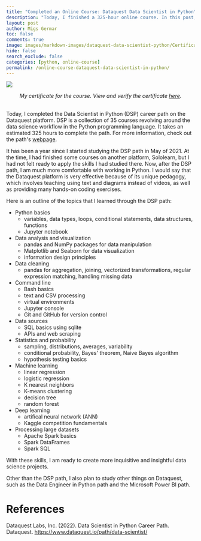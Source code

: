 ```yaml
---
title: "Completed an Online Course: Dataquest Data Scientist in Python"
description: "Today, I finished a 325-hour online course. In this post, I show my certificate and outline the topics that I learned."
layout: post
author: Migs Germar
toc: false
comments: true
image: images/markdown-images/dataquest-data-scientist-python/Certificate-Dataquest-Data-Scientist-in-Python-Career-Path.png
hide: false
search_exclude: false
categories: [python, online-course]
permalink: /online-course-dataquest-data-scientist-in-python/
---
```


![](https://miguelahg.github.io/mahg-data-science/images/markdown-images/dataquest-data-scientist-python/Certificate-Dataquest-Data-Scientist-in-Python-Career-Path.png)

<center><i>My certificate for the course. View and verify the certificate <a href="https://app.dataquest.io/view_cert/IJLGV74W5S3JT8OWR8BC">here</a>.</i></center>

<br/>

Today, I completed the Data Scientist in Python (DSP) career path on the Dataquest platform. DSP is a collection of 35 courses revolving around the data science workflow in the Python programming language. It takes an estimated 325 hours to complete the path. For more information, check out the path's [webpage](https://www.dataquest.io/path/data-scientist/).

It has been a year since I started studying the DSP path in May of 2021. At the time, I had finished some courses on another platform, Sololearn, but I had not felt ready to apply the skills I had studied there. Now, after the DSP path, I am much more comfortable with working in Python. I would say that the Dataquest platform is very effective because of its unique pedagogy, which involves teaching using text and diagrams instead of videos, as well as providing many hands-on coding exercises.

Here is an outline of the topics that I learned through the DSP path:

- Python basics
    - variables, data types, loops, conditional statements, data structures, functions
    - Jupyter notebook
- Data analysis and visualization
    - pandas and NumPy packages for data manipulation
    - Matplotlib and Seaborn for data visualization
    - information design principles
- Data cleaning
    - pandas for aggregation, joining, vectorized transformations, regular expression matching, handling missing data
- Command line
    - Bash basics
    - text and CSV processing
    - virtual environments
    - Jupyter console
    - Git and GitHub for version control
- Data sources
    - SQL basics using sqlite
    - APIs and web scraping
- Statistics and probability
    - sampling, distributions, averages, variability
    - conditional probability, Bayes' theorem, Naive Bayes algorithm
    - hypothesis testing basics
- Machine learning
    - linear regression
    - logistic regression
    - K nearest neighbors
    - K-means clustering
    - decision tree
    - random forest
- Deep learning
    - artifical neural network (ANN)
    - Kaggle competition fundamentals
- Processing large datasets
    - Apache Spark basics
    - Spark DataFrames
    - Spark SQL

With these skills, I am ready to create more inquisitive and insightful data science projects.

Other than the DSP path, I also plan to study other things on Dataquest, such as the Data Engineer in Python path and the Microsoft Power BI path.

# References

Dataquest Labs, Inc. (2022). Data Scientist in Python Career Path. Dataquest. https://www.dataquest.io/path/data-scientist/
